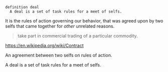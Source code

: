 
```
definition deal
  A deal is a set of task rules for a meet of selfs.
```

It is the rules of action governing our behavior, that was agreed upon by two selfs that came together for _other_ unrelated reasons.

> take part in commercial trading of a particular commodity.

https://en.wikipedia.org/wiki/Contract

An agreement between two selfs on rules of action.

A deal is a set of task rules for a meet of selfs.
